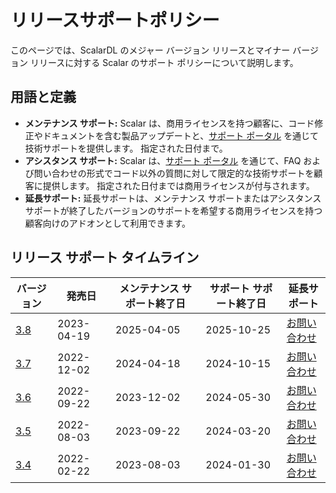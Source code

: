 # リリースサポートポリシー

このページでは、ScalarDL のメジャー バージョン リリースとマイナー バージョン リリースに対する Scalar のサポート ポリシーについて説明します。

## 用語と定義

- **メンテナンス サポート:** Scalar は、商用ライセンスを持つ顧客に、コード修正やドキュメントを含む製品アップデートと、[サポート ポータル](https://support.scalar-labs.com/) を通じて技術サポートを提供します。 指定された日付まで。
- **アシスタンス サポート:** Scalar は、[サポート ポータル](https://support.scalar-labs.com/) を通じて、FAQ および問い合わせの形式でコード以外の質問に対して限定的な技術サポートを顧客に提供します。 指定された日付までは商用ライセンスが付与されます。
- **延長サポート:** 延長サポートは、メンテナンス サポートまたはアシスタンス サポートが終了したバージョンのサポートを希望する商用ライセンスを持つ顧客向けのアドオンとして利用できます。

## リリース サポート タイムライン

<table>
  <thead>
    <tr>
      <th>バージョン</th>
      <th>発売日</th>
      <th>メンテナンス サポート終了日</th>
      <th>サポート サポート終了日</th>
      <th>延長サポート</th>
    </tr>
  </thead>
  <tbody>
    <tr>
      <td><a href="../../3.8/releases/release-notes#v380">3.8</a></td>
      <td>2023-04-19</td>
      <td>2025-04-05</td>
      <td>2025-10-25</td>
      <td><a href="https://www.scalar-labs.com/ja/contact">お問い合わせ</a></td>
    </tr>
    <tr>
      <td><a href="../../3.7/releases/release-notes#v370">3.7</a></td>
      <td>2022-12-02</td>
      <td>2024-04-18</td>
      <td>2024-10-15</td>
      <td><a href="https://www.scalar-labs.com/ja/contact">お問い合わせ</a></td>
    </tr>
    <tr>
      <td><a href="../../3.6/releases/release-notes#v360">3.6</a></td>
      <td>2022-09-22</td>
      <td>2023-12-02</td>
      <td>2024-05-30</td>
      <td><a href="https://www.scalar-labs.com/ja/contact">お問い合わせ</a></td>
    </tr>
    <tr>
      <td><a href="../../3.5/releases/release-notes#v350">3.5</a></td>
      <td>2022-08-03</td>
      <td>2023-09-22</td>
      <td>2024-03-20</td>
      <td><a href="https://www.scalar-labs.com/ja/contact">お問い合わせ</a></td>
    </tr>
    <tr>
      <td><a href="../../3.4/releases/release-notes#v340">3.4</a></td>
      <td>2022-02-22</td>
      <td>2023-08-03</td>
      <td>2024-01-30</td>
      <td><a href="https://www.scalar-labs.com/ja/contact">お問い合わせ</a></td>
    </tr>
  </tbody>
</table>
